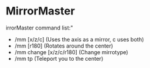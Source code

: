 # MirrorMaster

irrorMaster command list:"
  - /mm [x/z/c] (Uses the axis as a mirror, c uses both)
  - /mm [r180] (Rotates around the center)
  - /mm change [x/z/c/r180] (Change mirrotype)
  - /mm tp (Teleport you to the center)
